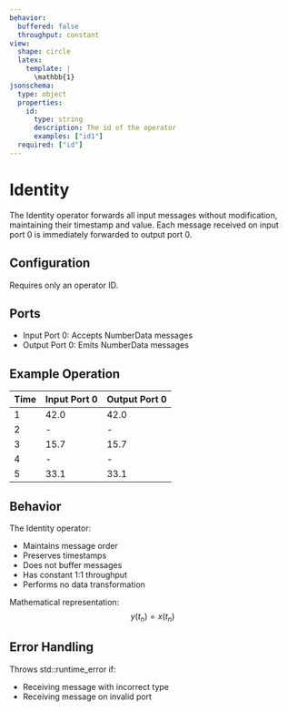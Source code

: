 ```yaml
---
behavior:
  buffered: false
  throughput: constant
view:
  shape: circle
  latex:
    template: |
      \mathbb{1}
jsonschema:
  type: object
  properties:
    id:
      type: string
      description: The id of the operator
      examples: ["id1"]
  required: ["id"]
---
```


# Identity

The Identity operator forwards all input messages without modification, maintaining their timestamp and value. Each message received on input port 0 is immediately forwarded to output port 0.

## Configuration

Requires only an operator ID.

## Ports

- Input Port 0: Accepts NumberData messages
- Output Port 0: Emits NumberData messages

## Example Operation

| Time | Input Port 0 | Output Port 0 |
| ---- | ------------ | ------------- |
| 1    | 42.0         | 42.0          |
| 2    | -            | -             |
| 3    | 15.7         | 15.7          |
| 4    | -            | -             |
| 5    | 33.1         | 33.1          |

## Behavior

The Identity operator:

- Maintains message order
- Preserves timestamps
- Does not buffer messages
- Has constant 1:1 throughput
- Performs no data transformation

Mathematical representation:
$$y(t_n) = x(t_n)$$

## Error Handling

Throws std::runtime_error if:

- Receiving message with incorrect type
- Receiving message on invalid port
